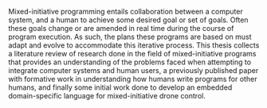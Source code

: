Mixed-initiative programming entails collaboration between a computer system,
and a human to achieve some desired goal or set of goals. Often these goals
change or are amended in real time during the course of program execution. As
such, the plans these programs are based on must adapt and evolve to
accommodate this iterative process. This thesis collects a literature review of
research done in the field of mixed-initiative programs that provides an
understanding of the problems faced when attempting to integrate computer
systems and human users, a previously published paper with formative work in
understanding how humans write programs for other humans, and finally some
initial work done to develop an embedded domain-specific language for
mixed-initiative drone control.

